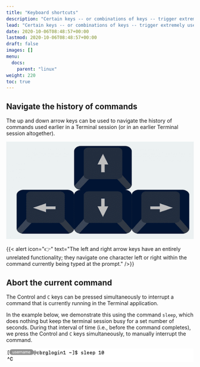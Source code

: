 ```yaml
---
title: "Keyboard shortcuts"
description: "Certain keys -- or combinations of keys -- trigger extremely useful functionality in a Bash terminal."
lead: "Certain keys -- or combinations of keys -- trigger extremely useful functionality in a Bash terminal."
date: 2020-10-06T08:48:57+00:00
lastmod: 2020-10-06T08:48:57+00:00
draft: false
images: []
menu:
  docs:
    parent: "linux"
weight: 220
toc: true
---
```


## Navigate the history of commands

The up and down arrow keys can be used to navigate the history of commands
used earlier in a Terminal session (or in an earlier Terminal session altogether).

![Arrow keys.](arrow-keys.png)
<!-- Source: https://www.technipages.com/fix-arrow-keys-not-working-on-photos-app (Google search) -->

{{< alert icon="👉" text="The left and right arrow keys have an entirely unrelated functionality; they navigate one character left or right within the command currently being typed at the prompt." />}}

## Abort the current command

The Control and `C` keys can be pressed simultaneously to interrupt a command
that is currently running in the Terminal application.

In the example below, we demonstrate this using the command `sleep`, which does
nothing but keep the terminal session busy for a set number of seconds.
During that interval of time (i.e., before the command completes),
we press the Control and `C` keys simultaneously, to manually interrupt the command.

![Interrupting a running command.](ctrl-c.png)

<!-- Link definitions -->
